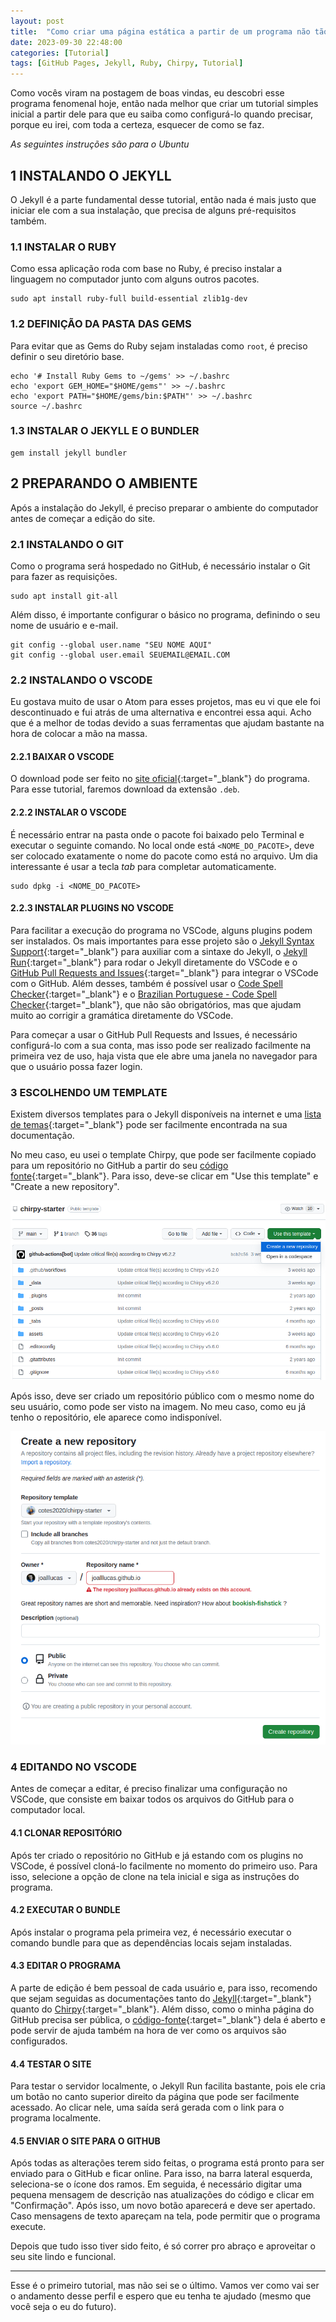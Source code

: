 ```yaml
---
layout: post
title:  "Como criar uma página estática a partir de um programa não tão estático assim"
date: 2023-09-30 22:48:00
categories: [Tutorial]
tags: [GitHub Pages, Jekyll, Ruby, Chirpy, Tutorial]
---
```


Como vocês viram na postagem de boas vindas, eu descobri esse programa fenomenal hoje, então nada melhor que criar um tutorial simples inicial a partir dele para que eu saiba como configurá-lo quando precisar, porque eu irei, com toda a certeza, esquecer de como se faz.

_As seguintes instruções são para o Ubuntu_

## 1 INSTALANDO O JEKYLL

O Jekyll é a parte fundamental desse tutorial, então nada é mais justo que iniciar ele com a sua instalação, que precisa de alguns pré-requisitos também.

### 1.1 INSTALAR O RUBY

Como essa aplicação roda com base no Ruby, é preciso instalar a linguagem no computador junto com alguns outros pacotes.

```shell
sudo apt install ruby-full build-essential zlib1g-dev
```

### 1.2 DEFINIÇÃO DA PASTA DAS GEMS

Para evitar que as Gems do Ruby sejam instaladas como `root`, é preciso definir o seu diretório base.

```shell
echo '# Install Ruby Gems to ~/gems' >> ~/.bashrc
echo 'export GEM_HOME="$HOME/gems"' >> ~/.bashrc
echo 'export PATH="$HOME/gems/bin:$PATH"' >> ~/.bashrc
source ~/.bashrc
```

### 1.3 INSTALAR O JEKYLL E O BUNDLER

```shell
gem install jekyll bundler
```

## 2 PREPARANDO O AMBIENTE

Após a instalação do Jekyll, é preciso preparar o ambiente do computador antes de começar a edição do site.

### 2.1 INSTALANDO O GIT

Como o programa será hospedado no GitHub, é necessário instalar o Git para fazer as requisições.

```shell
sudo apt install git-all
```

Além disso, é importante configurar o básico no programa, definindo o seu nome de usuário e e-mail.

```shell
git config --global user.name "SEU NOME AQUI"
git config --global user.email SEUEMAIL@EMAIL.COM
```

### 2.2 INSTALANDO O VSCODE

Eu gostava muito de usar o Atom para esses projetos, mas eu vi que ele foi descontinuado e fui atrás de uma alternativa e encontrei essa aqui. Acho que é a melhor de todas devido a suas ferramentas que ajudam bastante na hora de colocar a mão na massa.

#### 2.2.1 BAIXAR O VSCODE

O download pode ser feito no [site oficial](https://code.visualstudio.com/){:target="_blank"} do programa. Para esse tutorial, faremos download da extensão `.deb`.

#### 2.2.2 INSTALAR O VSCODE

É necessário entrar na pasta onde o pacote foi baixado pelo Terminal e executar o seguinte comando. No local onde está `<NOME_DO_PACOTE>`, deve ser colocado exatamente o nome do pacote como está no arquivo. Um dia interessante é usar a tecla _tab_ para completar automaticamente.

```shell
sudo dpkg -i <NOME_DO_PACOTE>
```

#### 2.2.3 INSTALAR PLUGINS NO VSCODE

Para facilitar a execução do programa no VSCode, alguns plugins podem ser instalados. Os mais importantes para esse projeto são o [Jekyll Syntax Support](https://marketplace.visualstudio.com/items?itemName=ginfuru.ginfuru-vscode-jekyll-syntax){:target="_blank"} para auxiliar com a sintaxe do Jekyll, o [Jekyll Run](https://marketplace.visualstudio.com/items?itemName=Dedsec727.jekyll-run){:target="_blank"} para rodar o Jekyll diretamente do VSCode e o [GitHub Pull Requests and Issues](https://marketplace.visualstudio.com/items?itemName=GitHub.vscode-pull-request-github){:target="_blank"} para integrar o VSCode com o GitHub. Além desses, também é possível usar o [Code Spell Checker](https://marketplace.visualstudio.com/items?itemName=streetsidesoftware.code-spell-checker){:target="_blank"} e o [Brazilian Portuguese - Code Spell Checker](https://marketplace.visualstudio.com/items?itemName=streetsidesoftware.code-spell-checker-portuguese-brazilian){:target="_blank"}, que não são obrigatórios, mas que ajudam muito ao corrigir a gramática diretamente do VSCode.

Para começar a usar o GitHub Pull Requests and Issues, é necessário configurá-lo com a sua conta, mas isso pode ser realizado facilmente na primeira vez de uso, haja vista que ele abre uma janela no navegador para que o usuário possa fazer login.

### 3 ESCOLHENDO UM TEMPLATE

Existem diversos templates para o Jekyll disponíveis na internet e uma [lista de temas](https://jekyllrb.com/resources/){:target="_blank"} pode ser facilmente encontrada na sua documentação.

No meu caso, eu usei o template Chirpy, que pode ser facilmente copiado para um repositório no GitHub a partir do seu [código fonte](https://github.com/cotes2020/chirpy-starter){:target="_blank"}. Para isso, deve-se clicar em "Use this template" e "Create a new repository".

![](/assets/img/post2image1.png)

Após isso, deve ser criado um repositório público com o mesmo nome do seu usuário, como pode ser visto na imagem. No meu caso, como eu já tenho o repositório, ele aparece como indisponível.

![](/assets/img/post2image2.png)

### 4 EDITANDO NO VSCODE

Antes de começar a editar, é preciso finalizar uma configuração no VSCode, que consiste em baixar todos os arquivos do GitHub para o computador local.

#### 4.1 CLONAR REPOSITÓRIO

Após ter criado o repositório no GitHub e já estando com os plugins no VSCode, é possível cloná-lo facilmente no momento do primeiro uso. Para isso, selecione a opção de clone na tela inicial e siga as instruções do programa.

#### 4.2 EXECUTAR O BUNDLE

Após instalar o programa pela primeira vez, é necessário executar o comando bundle para que as dependências locais sejam instaladas.

#### 4.3 EDITAR O PROGRAMA

A parte de edição é bem pessoal de cada usuário e, para isso, recomendo que sejam seguidas as documentações tanto do [Jekyll](https://jekyllrb.com/){:target="_blank"} quanto do [Chirpy](https://chirpy.cotes.page/){:target="_blank"}. Além disso, como o minha página do GitHub precisa ser pública, o [código-fonte](https://github.com/jlppaulino/jlppaulino.github.io){:target="_blank"} dela é aberto e pode servir de ajuda também na hora de ver como os arquivos são configurados.

#### 4.4 TESTAR O SITE

Para testar o servidor localmente, o Jekyll Run facilita bastante, pois ele cria um botão no canto superior direito da página que pode ser facilmente acessado. Ao clicar nele, uma saída será gerada com o link para o programa localmente.

#### 4.5 ENVIAR O SITE PARA O GITHUB

Após todas as alterações terem sido feitas, o programa está pronto para ser enviado para o GitHub e ficar online. Para isso, na barra lateral esquerda, seleciona-se o ícone dos ramos. Em seguida, é necessário digitar uma pequena mensagem de descrição nas atualizações do código e clicar em "Confirmação". Após isso, um novo botão aparecerá e deve ser apertado. Caso mensagens de texto apareçam na tela, pode permitir que o programa execute.

Depois que tudo isso tiver sido feito, é só correr pro abraço e aproveitar o seu site lindo e funcional.

---

Esse é o primeiro tutorial, mas não sei se o último. Vamos ver como vai ser o andamento desse perfil e espero que eu tenha te ajudado (mesmo que você seja o eu do futuro).